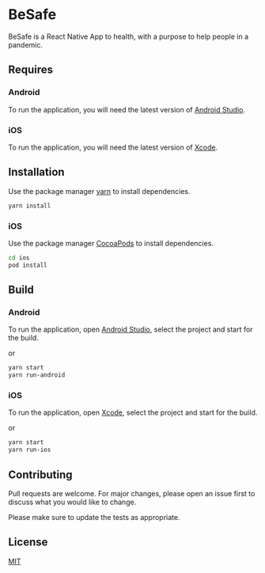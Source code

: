 # BeSafe

BeSafe is a React Native App to health, with a purpose to help people in a pandemic.

## Requires

### Android

To run the application, you will need the latest version of
[Android Studio](https://developer.android.com/studio).

### iOS

To run the application, you will need the latest version of
[Xcode](https://apps.apple.com/br/app/xcode/id497799835).

## Installation

Use the package manager [yarn](https://yarnpkg.com/) to install dependencies.

```bash
yarn install
```

### iOS

Use the package manager [CocoaPods](https://cocoapods.org/) to install dependencies.

```bash
cd ios
pod install
```

## Build

### Android

To run the application, open [Android Studio](https://developer.android.com/studio), select the
project and start for the build.

or

```bash
yarn start
yarn run-android
```

### iOS

To run the application, open [Xcode](https://apps.apple.com/br/app/xcode/id497799835), select the
project and start for the build.

or

```bash
yarn start
yarn run-ios
```

## Contributing

Pull requests are welcome. For major changes, please open an issue first to discuss what you would
like to change.

Please make sure to update the tests as appropriate.

## License

[MIT](https://choosealicense.com/licenses/mit/)
